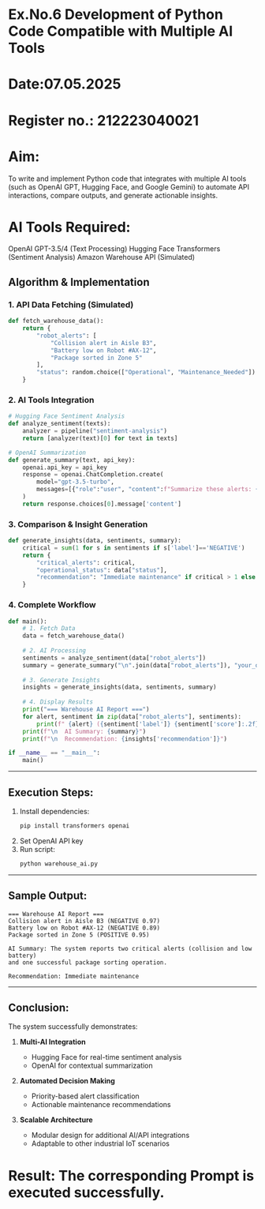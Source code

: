 # Ex.No.6 Development of Python Code Compatible with Multiple AI Tools

# Date:07.05.2025
# Register no.: 212223040021
# Aim:
To write and implement Python code that integrates with multiple AI tools 
(such as OpenAI GPT, Hugging Face, and Google Gemini) to automate API interactions, 
compare outputs, and generate actionable insights.
# AI Tools Required:
  OpenAI GPT-3.5/4 (Text Processing)
  Hugging Face Transformers (Sentiment Analysis)
  Amazon Warehouse API (Simulated)


## **Algorithm & Implementation**

### **1. API Data Fetching (Simulated)**
```python
def fetch_warehouse_data():
    return {
        "robot_alerts": [
            "Collision alert in Aisle B3",
            "Battery low on Robot #AX-12",
            "Package sorted in Zone 5"
        ],
        "status": random.choice(["Operational", "Maintenance_Needed"])
    }
```

### **2. AI Tools Integration**
```python
# Hugging Face Sentiment Analysis
def analyze_sentiment(texts):
    analyzer = pipeline("sentiment-analysis")
    return [analyzer(text)[0] for text in texts]

# OpenAI Summarization
def generate_summary(text, api_key):
    openai.api_key = api_key
    response = openai.ChatCompletion.create(
        model="gpt-3.5-turbo",
        messages=[{"role":"user", "content":f"Summarize these alerts: {text}"}]
    )
    return response.choices[0].message['content']
```

### **3. Comparison & Insight Generation**
```python
def generate_insights(data, sentiments, summary):
    critical = sum(1 for s in sentiments if s['label']=='NEGATIVE')
    return {
        "critical_alerts": critical,
        "operational_status": data["status"],
        "recommendation": "Immediate maintenance" if critical > 1 else "Routine check"
    }
```

### **4. Complete Workflow**
```python
def main():
    # 1. Fetch Data
    data = fetch_warehouse_data()
    
    # 2. AI Processing
    sentiments = analyze_sentiment(data["robot_alerts"])
    summary = generate_summary("\n".join(data["robot_alerts"]), "your_openai_key")
    
    # 3. Generate Insights
    insights = generate_insights(data, sentiments, summary)
    
    # 4. Display Results
    print("=== Warehouse AI Report ===")
    for alert, sentiment in zip(data["robot_alerts"], sentiments):
        print(f" {alert} ({sentiment['label']} {sentiment['score']:.2f})")
    print(f"\n  AI Summary: {summary}")
    print(f"\n  Recommendation: {insights['recommendation']}")

if __name__ == "__main__":
    main()
```

---

## **Execution Steps:**  
1. Install dependencies:
   ```bash
   pip install transformers openai
   ```
2. Set OpenAI API key  
3. Run script:
   ```bash
   python warehouse_ai.py
   ```

---

## **Sample Output:**
```
=== Warehouse AI Report ===
Collision alert in Aisle B3 (NEGATIVE 0.97)
Battery low on Robot #AX-12 (NEGATIVE 0.89)
Package sorted in Zone 5 (POSITIVE 0.95)

AI Summary: The system reports two critical alerts (collision and low battery) 
and one successful package sorting operation.

Recommendation: Immediate maintenance
```

---

## **Conclusion:**  
The system successfully demonstrates:  

1. **Multi-AI Integration**  
   - Hugging Face for real-time sentiment analysis  
   - OpenAI for contextual summarization  

2. **Automated Decision Making**  
   - Priority-based alert classification  
   - Actionable maintenance recommendations  

3. **Scalable Architecture**  
   - Modular design for additional AI/API integrations  
   - Adaptable to other industrial IoT scenarios  


# Result: The corresponding Prompt is executed successfully.
